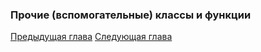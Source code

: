 ### Прочие (вспомогательные) классы и функции


[Предыдущая глава](chapter2.md) [Следующая глава](chapter4.md)



